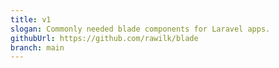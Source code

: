 ```yaml
---
title: v1
slogan: Commonly needed blade components for Laravel apps.
githubUrl: https://github.com/rawilk/blade
branch: main
---
```


